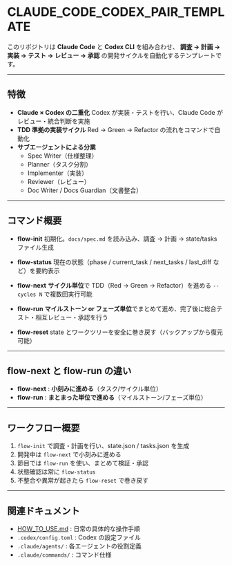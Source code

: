 # CLAUDE_CODE_CODEX_PAIR_TEMPLATE

このリポジトリは **Claude Code** と **Codex CLI** を組み合わせ、
**調査 → 計画 → 実装 → テスト → レビュー → 承認** の開発サイクルを自動化するテンプレートです。

---

## 特徴

- **Claude × Codex の二重化**
  Codex が実装・テストを行い、Claude Code がレビュー・統合判断を実施
- **TDD 準拠の実装サイクル**
  Red → Green → Refactor の流れをコマンドで自動化
- **サブエージェントによる分業**
  - Spec Writer（仕様整理）
  - Planner（タスク分割）
  - Implementer（実装）
  - Reviewer（レビュー）
  - Doc Writer / Docs Guardian（文書整合）

---

## コマンド概要

- **flow-init**
  初期化。`docs/spec.md` を読み込み、調査 → 計画 → state/tasks ファイル生成

- **flow-status**
  現在の状態（phase / current_task / next_tasks / last_diff など）を要約表示

- **flow-next**
  **サイクル単位**で TDD（Red → Green → Refactor）を進める
  `--cycles N` で複数回実行可能

- **flow-run**
  **マイルストーン or フェーズ単位**でまとめて進め、完了後に総合テスト・相互レビュー・承認を行う

- **flow-reset**
  state とワークツリーを安全に巻き戻す（バックアップから復元可能）

---

## flow-next と flow-run の違い

- **flow-next** : **小刻みに進める**（タスク/サイクル単位）
- **flow-run** : **まとまった単位で進める**（マイルストーン/フェーズ単位）

---

## ワークフロー概要

1. `flow-init` で調査・計画を行い、state.json / tasks.json を生成
2. 開発中は `flow-next` で小刻みに進める
3. 節目では `flow-run` を使い、まとめて検証・承認
4. 状態確認は常に `flow-status`
5. 不整合や異常が起きたら `flow-reset` で巻き戻す

---

## 関連ドキュメント

- [HOW_TO_USE.md](HOW_TO_USE.md) : 日常の具体的な操作手順
- `.codex/config.toml` : Codex の設定ファイル
- `.claude/agents/` : 各エージェントの役割定義
- `.claude/commands/` : コマンド仕様

